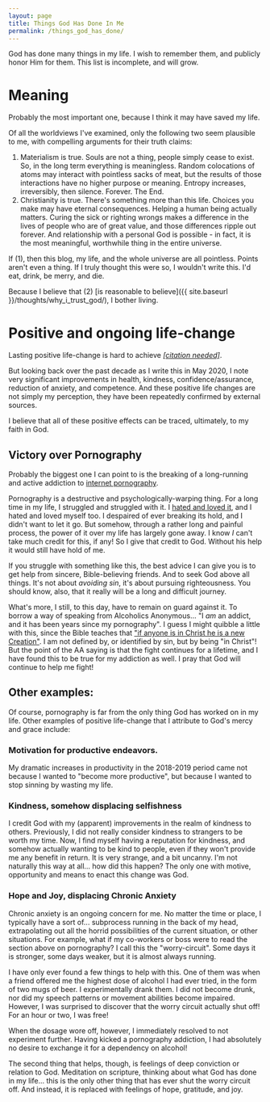 ```yaml
---
layout: page
title: Things God Has Done In Me
permalink: /things_god_has_done/
---
```


God has done many things in my life. I wish to remember them, and publicly honor Him for them. This list is incomplete, and will grow. 

# Meaning
Probably the most important one, because I think it may have saved my life. 

Of all the worldviews I've examined, only the following two seem plausible to me, with compelling arguments for their truth claims: 
1. Materialism is true. Souls are not a thing, people simply cease to exist. So, in the long term everything is meaningless. Random colocations of atoms may interact with pointless sacks of meat, but the results of those interactions have no higher purpose or meaning. Entropy increases, irreversibly, then silence. Forever. The End.
2. Christianity is true. There's something more than this life. Choices you make may have eternal consequences. Helping a human being actually matters. Curing the sick or righting wrongs makes a difference in the lives of people who are of great value, and those differences ripple out forever. And relationship with a personal God is possible - in fact, it is the most meaningful, worthwhile thing in the entire universe.

If (1), then this blog, my life, and the whole universe are all pointless. Points aren't even a thing. If I truly thought this were so, I wouldn't write this. I'd eat, drink, be merry, and die. 

Because I believe that (2) [is reasonable to believe]({{ site.baseurl }}/thoughts/why_i_trust_god/), I bother living. 


# Positive and ongoing life-change
Lasting positive life-change is hard to achieve *[[citation needed]](https://en.wikipedia.org/wiki/Citation_needed)*. 

But looking back over the past decade as I write this in May 2020, I note very significant improvements in health, kindness, confidence/assurance, reduction of anxiety, and competence. And these positive life changes are not simply my perception, they have been repeatedly confirmed by external sources. 

I believe that all of these positive effects can be traced, ultimately, to my faith in God. 

## Victory over Pornography
Probably the biggest one I can point to is the breaking of a long-running and active addiction to [internet pornography](https://en.wikipedia.org/wiki/Pornography_addiction). 

Pornography is a destructive and psychologically-warping thing. For a long time in my life, I struggled and struggled with it. I [hated and loved it](https://en.wikipedia.org/wiki/Gollum), and I hated and loved myself too. I despaired of ever breaking its hold, and I didn't want to let it go. But somehow, through a rather long and painful process, the power of it over my life has largely gone away. I know _I_ can't take much credit for this, if any! So I give that credit to God. Without his help it would still have hold of me.

If you struggle with something like this, the best advice I can give you is to get help from sincere, Bible-believing friends. And to seek God above all things. It's not about *avoiding sin*, it's about pursuing righteousness. You should know, also, that it really will be a long and difficult journey. 

What's more, I still, to this day, have to remain on guard against it. To borrow a way of speaking from Alcoholics Anonymous... "I _am_ an addict, and it has been years since my pornography". I guess I might quibble a little with this, since the Bible teaches that ["if anyone is in Christ he is a new Creation"](https://www.biblegateway.com/passage/?search=2+Corinthians+5%3A17&version=ESV). I am not defined by, or identified by sin, but by being "in Christ"! But the point of the AA saying is that the fight continues for a lifetime, and I have found this to be true for my addiction as well. I pray that God will continue to help me fight!

## Other examples:
Of course, pornography is far from the only thing God has worked on in my life. Other examples of positive life-change that I attribute to God's mercy and grace include:

### Motivation for productive endeavors. 
My dramatic increases in productivity in the 2018-2019 period came not because I wanted to "become more productive", but because I wanted to stop sinning by wasting my life. 

### Kindness, somehow displacing selfishness
I credit God with my (apparent) improvements in the realm of kindness to others. Previously, I did not really consider kindness to strangers to be worth my time. Now, I find myself having a reputation for kindness, and somehow actually wanting to be kind to people, even if they won't provide me any benefit in return. It is very strange, and a bit uncanny. I'm not naturally this way at all... how did this happen? The only one with motive, opportunity and means to enact this change was God.

### Hope and Joy, displacing Chronic Anxiety
Chronic anxiety is an ongoing concern for me. No matter the time or place, I typically have a sort of... subprocess running in the back of my head, extrapolating out all the horrid possibilities of the current situation, or other situations. For example, what if my co-workers or boss were to read the section above on pornography? I call this the "worry-circuit". Some days it is stronger, some days weaker, but it is almost always running.

I have only ever found a few things to help with this. One of them was when a friend offered me the highest dose of alcohol I had ever tried, in the form of two mugs of beer. I experimentally drank them. I did not become drunk, nor did my speech patterns or movement abilities become impaired. However, I was surprised to discover that the worry circuit actually shut off! For an hour or two, I was free!

When the dosage wore off, however, I immediately resolved to not experiment further. Having kicked a pornography addiction, I had absolutely no desire to exchange it for a dependency on alcohol!

The second thing that helps, though, is feelings of deep conviction or relation to God. Meditation on scripture, thinking about what God has done in my life... this is the only other thing that has ever shut the worry circuit off. And instead, it is replaced with feelings of hope, gratitude, and joy. 